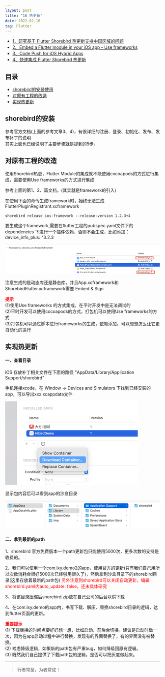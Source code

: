 ```yaml
---
layout: post
title: "16 热更新"
date: 2022-02-16
tag: Flutter
---
```



- [1、研究基于 Flutter Shorebird 热更新支持中国区域的问题](https://juejin.cn/post/7293448897435271220)
- [2、Embed a Flutter module in your iOS app - Use frameworks](https://docs.flutter.dev/add-to-app/ios/project-setup#embed-a-flutter-module-in-your-ios-app)
- [3、Code Push for iOS Hybrid Apps](https://docs.shorebird.dev/guides/hybrid-apps/ios/)
- [4、快速集成 Flutter Shorebird 热更新](https://ducafecat.com/blog/flutter-shorebird-push-code-hot-updates-quickstart-guide)

## 目录
- [shorebird的安装使用](#content1)
- [对原有工程的改造](#content2)
- [实现热更新](#content3) 




<!-- ************************************************ -->
## <a id="content1">shorebird的安装</a>

参考官方文档(上面的参考文章3、4)，有很详细的注册、登录、初始化、发布、发布补丁的说明         
其实上面也已经说明了主要步骤就是提到的5步。     

## <a id="content2">对原有工程的改造</a>

使用Shorebird热更，Flutter Module的集成就不能使用cocoapods的方式进行集成，需要使用Use frameworks的方式进行集成    

参考上面的第1、2、篇文档，(其实就是framework的引入)   

在使用下面的命令生成framework时，始终无法生成 FlutterPluginRegistrant.xcframework 
```agsl
shorebird release ios-framework --release-version 1.2.3+4
```
要生成这个framework,需要在flutter工程的pubspec.yaml文件下的 dependencies 下进行一个插件依赖，否则不会生成，比如添加：device_info_plus: ^3.2.3    

<img src="/images/flutter/flutter35.png">

注意生成的是动态库还是静态库，并且App.xcframework和ShorebirdFlutter.xcframework需要 Embed & Sign     

<span style="color:red;font-weight:bold">提示</span>    
(1)使用Use frameworks 的方式集成，在平时开发中是无法调试的       
(2)平时开发可以使用cocoapods的方式，打包机可以使用Use frameworks的方式      
(3)打包机可以通过脚本进行frameworks的生成，依赖添加。可以想想怎么让它更自动化的进行    


## <a id="content3">实现热更新</a>

#### **一、查看目录**   

iOS 存放补丁相关文件在下面的路径 "AppData/Library/Application Support/shorebird"

手机连接xcode，在 Window -> Devices and Simulators 下找到已经安装的app，可以导出xxx.xcappdata文件

<img src="/images/flutter/flutter33.png">

显示包内容后可以看到app的沙盒目录

<img src="/images/flutter/flutter34.png">


#### **二、拿到最新的path**   

1、shorebird 官方免费版本一个path更新包只能使用5000次，更多次数的支持是收费的。  

2、我们可以使用一个com.lxy.demo2的app，使用官方的更新(只有我们自己用所以次数消耗会很好5000次已经够用很久了)，然后拿到沙盒目录下的shorebird目录(这里存放着最新的path包)   <span style="color:red">另外注意到shorebird可以关闭自动更新，编辑 shorebird.yaml内auto_update: false。还未具体研究</span>

3、将该目录压缩后shorebird.zip放在自己公司的后台以供下载    

4、在com.lxy.demo的app内，书写下载、解压、替换shorebird目录的逻辑，达到flutter页面的更新。

<span style="color:red;font-weight:bold">重要提示</span>     
(1) 下载替换的时间点要好好想一想，比如启动、前后台切换。建议是启动时做一次，因为在app启动过程中进行替换，发现有的界面替换了，有的界面没有被替换。        
(2) 考虑降级逻辑，如果新的path包有严重bug，如何降级回原有逻辑。   
(3) 既然我们自己提供了下载path包的逻辑，是否可以把灰度做起来。    



----------
>  行者常至，为者常成！


